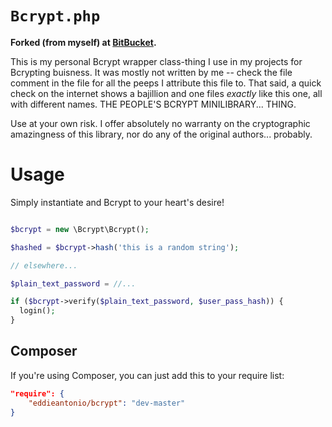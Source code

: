 # `Bcrypt.php`

**Forked (from myself) at [BitBucket][Original Bcrypt.php].**

[Original Bcrypt.php]: https://bitbucket.org/eddieantonio/bcrypt.php

This is my personal Bcrypt wrapper class-thing I use in my projects for
Bcrypting buisness. It was mostly not written by me -- check the file
comment in the file for all the peeps I attribute this file to. That
said, a quick check on the internet shows a bajillion and one files
*exactly* like this one, all with different names. THE PEOPLE'S BCRYPT
MINILIBRARY... THING.

Use at your own risk. I offer absolutely no warranty on the
cryptographic amazingness of this library, nor do any of the original
authors... probably.

# Usage

Simply instantiate and Bcrypt to your heart's desire!

```php

$bcrypt = new \Bcrypt\Bcrypt();

$hashed = $bcrypt->hash('this is a random string');

// elsewhere...

$plain_text_password = //... 

if ($bcrypt->verify($plain_text_password, $user_pass_hash)) {
  login();
}
```

## Composer

If you're using Composer, you can just add this to your require list:

```json
"require": {
    "eddieantonio/bcrypt": "dev-master"
}
```

